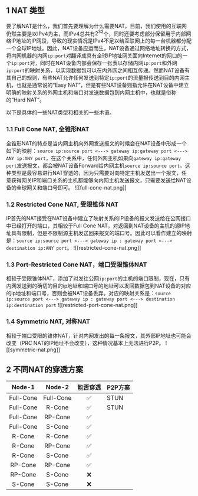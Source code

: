 ## 1 NAT 类型

要了解NAT是什么，我们首先要理解为什么需要NAT。目前，我们使用的互联网仍然主要是以IPv4为主，而IPv4总共有$2^{32}$个，同时还要考虑部分保留用于内部网络IP地址的IP网段，导致的现实情况是IPv4不足以给互联网上的每一台机器都分配一个全球IP地址。因此，NAT设备应运而生，NAT设备通过网络地址转换的方式，将内网机器的内网`ip:port`对翻译成具有全球IP地址网关面向Internet的网口的一个`ip:port`对，同时在NAT设备内部会保存一张表以存储内网`ip:port`和外网`ip:port`的映射关系，以实现数据包可以在内外网之间相互传递。然而NAT设备有其自己的规则，有些NAT允许任何发送到特定`ip:port`的流量报传送到目的内网主机，也就是通常说的“Easy NAT”，但是有些NAT设备则指允许在NAT设备中建立明确的映射关系的外网主机和端口对发送数据包到内网主机中，也就是俗称的“Hard NAT”。

以下是具体的一些NAT类型和相关的一些术语。
### 1.1 Full Cone NAT, 全锥形NAT

全锥形NAT的特点是当内网主机向外网发送报文的时候会在NAT设备中形成一个如下的映射：`source ip:source port <---> gateway ip:gateway port <---> ANY ip:ANY port`，在这个关系中，任何外网主机如果向`gateway ip:gateway port`发送报文，都会被NAT设备Forward给内网主机`source ip:source port`。这种类型是最容易进行NAT穿透的，因为只需要对向特定主机发送出一个报文，任意获得网关IP和端口关系的主机都能够向内网主机发送报文，只需要发送给NAT设备的全球网关和端口号即可。
![[full-cone-nat.png]]
### 1.2 Restricted Cone NAT, 受限锥体 NAT
IP首先的NAT接受在NAT设备中建立了映射关系的IP设备的报文发送给在公网接口中已经打开的端口，其相较于Full Cone NAT，对返回到NAT设备的主机的源IP地址具有限制，但是不限制源主机发送回来报文的端口号。因此可以看作建立的映射是：`source ip:source port <---> gateway ip : gateway port <---> destination ip:ANY port`。
![[restricted-cone-nat.png]]

### 1.3 Port-Restricted Cone NAT，端口受限锥体NAT
相较于受限锥体NAT，添加了对发往公网`ip:port`的主机的端口限制，现在，只有内网发送到的确切的目的ip地址和端口号的地址可以发回数据包到NAT设备的对应的ip地址和端口号，否则会被NAT设备丢弃。对应的映射关系是：`source ip:source port <---> gateway ip : gateway port <---> destination ip:destination port`
![[restricted-port-cone-nat.png]]
### 1.4 Symmetric NAT, 对称NAT
相较于端口受限的锥体NAT，针对内网发出的每一条报文，其外部IP地址也可能会改变（PRC NAT的IP地址不会改变），这种情况基本上无法进行P2P。
![[symmetric-nat.png]]

## 2 不同NAT的穿透方案
|  Node-1   |  Node-2   | 能否穿透 | P2P方案 |
| :-------: | :-------: | :--: | ----- |
| Full-Cone | Full-Cone |  ✅   | STUN  |
| Full-Cone |  R-Cone   |  ✅   | STUN  |
| Full-Cone |  RP-Cone  |  ✅   |       |
| Full-Cone |  S-Cone   |  ✅   |       |
|  R-Cone   |  R-Cone   |  ✅   |       |
|  R-Cone   |  RP-Cone  |  ✅   |       |
|  R-Cone   |  S-Cone   |  ✅   |       |
|  RP-Cone  |  RP-Cone  |  ✅   |       |
|  RP-Cone  |  S-Cone   |  ❌   |       |
|  S-Cone   |  S-Cone   |  ❌   |       |
